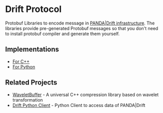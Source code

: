 # Drift Protocol

Protobuf Libraries to encode message in [PANDA|Drift infrastructure](https://driftpythonclient.readthedocs.io/en/latest/docs/panda_drift/).
The libraries provide pre-generated Protobuf messages so that you don't need to install protobuf compiler and
generate them yourself.

## Implementations

* [For C++](cpp/README.md)
* [For Python](python/README.md)

## Related Projects

* [WaveletBuffer](https://github.com/panda-official/WaveletBuffer) - A universal C++ compression library based on wavelet transformation
* [Drift Python Client](https://github.com/panda-official/DriftPythonClient) - Python Client to access data of PANDA|Drift